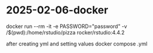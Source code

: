 # 2025-02-06-docker

docker run --rm -it -e PASSWORD="password" -v /$(pwd):/home/rstudio/pizza rocker/rstudio:4.4.2

after creating yml and setting values
docker compose .yml